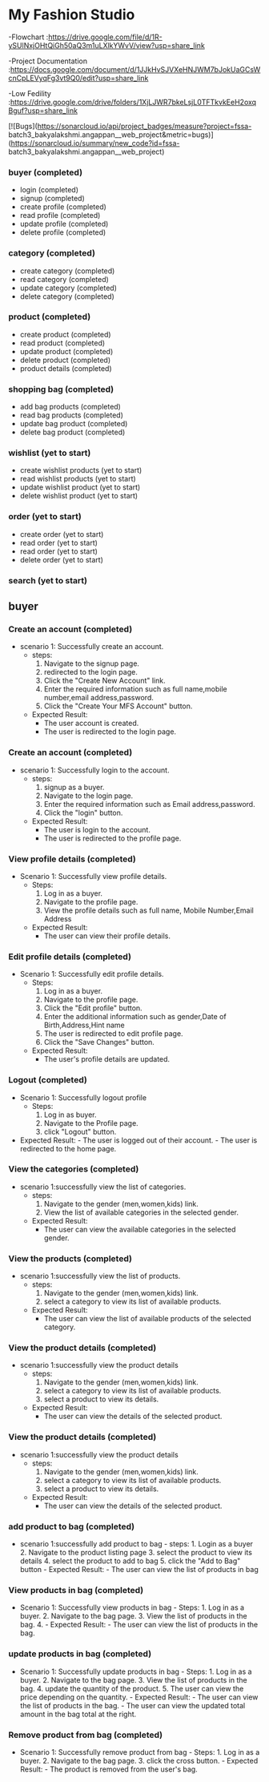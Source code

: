 # My Fashion Studio


-Flowchart :https://drive.google.com/file/d/1R-ySUlNxjOHtQiGh50aQ3m1uLXlkYWvV/view?usp=share_link

-Project Documentation :https://docs.google.com/document/d/1JJkHvSJVXeHNJWM7bJokUaGCsWcnCpLEVyqFg3vt9Q0/edit?usp=share_link

-Low Fedility :https://drive.google.com/drive/folders/1XjLJWR7bkeLsjL0TFTkvkEeH2oxqBguf?usp=share_link

[![Bugs](https://sonarcloud.io/api/project_badges/measure?project=fssa- batch3_bakyalakshmi.angappan__web_project&metric=bugs)](https://sonarcloud.io/summary/new_code?id=fssa- batch3_bakyalakshmi.angappan__web_project)



### buyer (completed)
- login (completed)
- signup (completed)
- create profile (completed)
- read profile (completed)
- update profile (completed)
- delete profile (completed)
   
### category (completed) 
- create category (completed)
- read category (completed) 
- update category (completed)
- delete category (completed)
 
 ### product (completed)
- create product (completed)
- read product (completed)
- update product (completed)
- delete product (completed)
- product details (completed)

### shopping bag (completed)
- add bag products (completed)
- read bag products (completed)
- update bag product (completed)
- delete bag product (completed)
   
### wishlist (yet to start)
- create wishlist products (yet to start)
- read wishlist products (yet to start)
- update wishlist product (yet to start)
- delete wishlist product (yet to start)
 
### order (yet to start)
- create order (yet to start)
- read order (yet to start)
- read order (yet to start)
- delete order (yet to start)

### search (yet to start)


## buyer

### Create an account (completed)

- scenario 1: Successfully create an account.
   - steps:
      1. Navigate to the signup page. 
      2. redirected to the login page.
      3. Click the "Create New Account" link.
      3. Enter the required information such as full name,mobile number,email address,password.
      4. Click the "Create Your MFS Account" button.
   - Expected Result:
      - The user account is created.
      - The user is redirected to the login page.

### Create an account (completed)

- scenario 1: Successfully login to the account.
   - steps:
      1. signup as a buyer.
      2. Navigate to the login page.
      3. Enter the required information such as Email address,password.
      4. Click the "login" button.
   - Expected Result:
      - The user is login to the account.
      - The user is redirected to the profile page.

### View profile details (completed)
- Scenario 1: Successfully view profile details.
   - Steps:
      1. Log in as a buyer.
      2. Navigate to the profile page.
      3. View the profile details such as full name, Mobile Number,Email Address
   - Expected Result:
      - The user can view their profile details.

### Edit profile details (completed)
- Scenario 1: Successfully edit profile details.
   - Steps:
      1. Log in as a buyer.
      2. Navigate to the profile page.
      3. Click the "Edit profile" button.
      4. Enter the additional information such as gender,Date of Birth,Address,Hint name
      5. The user is redirected to edit profile page.
      6. Click the "Save Changes" button.
   - Expected Result:
      - The user's profile details are updated.

### Logout (completed)
- Scenario 1: Successfully logout profile
   - Steps: 
      1. Log in as buyer.
      1. Navigate to the Profile page.
      2. click "Logout" button.
- Expected Result:
      - The user is logged out of their account.
      - The user is redirected to the home page.

### View the categories (completed)
- scenario 1:successfully view the list of categories.
   - steps:
      1. Navigate to the gender (men,women,kids) link.
      2. View the list of available categories in the selected gender.
   - Expected Result:
      - The user can view the available categories in the selected gender.

### View the products (completed)
- scenario 1:successfully view the list of products.
   - steps:
      1. Navigate to the gender (men,women,kids) link.
      2. select a category to view its list of available products.
   - Expected Result:
      - The user can view the list of available products of the selected category.

### View the product details (completed)
- scenario 1:successfully view the product details
   - steps:
      1. Navigate to the gender (men,women,kids) link.
      2. select a category to view its list of available products.
      3. select a product to view its details.
   - Expected Result:
      - The user can view the details of the selected product.

### View the product details (completed)
- scenario 1:successfully view the product details
   - steps:
      1. Navigate to the gender (men,women,kids) link.
      2. select a category to view its list of available products.
      3. select a product to view its details.
   - Expected Result:
      - The user can view the details of the selected product.

### add product to bag (completed)
- scenario 1:successfully add product to bag
      - steps:
         1. Login as a buyer
         2. Navigate to the product listing page
         3. select the product to view its details
         4. select the product to add to bag
         5. click the "Add to Bag" button
      - Expected Result:
         - The user can view the list of products in bag

### View products in bag (completed)
- Scenario 1: Successfully view products in bag
      - Steps:
         1. Log in as a buyer.
         2. Navigate to the bag page.
         3. View the list of products in the bag.
         4. 
      - Expected Result:
         - The user can view the list of products in the bag.

### update products in bag (completed)
- Scenario 1: Successfully update products in bag
      - Steps:
         1. Log in as a buyer.
         2. Navigate to the bag page.
         3. View the list of products in the bag.
         4. update the quantity of the product.
         5. The user can view the price depending on the quantity.
      - Expected Result:
         - The user can view the list of products in the bag.
         - The user can view the updated total amount in the bag total at the right.


### Remove product from bag (completed)
- Scenario 1: Successfully remove product from bag
      - Steps:
         1. Log in as a buyer.
         2. Navigate to the bag page.
         3. click the cross button.
      - Expected Result:
         - The product is removed from the user's bag.


